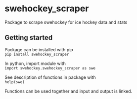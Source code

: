 # swehockey_scraper
Package to scrape swehockey for ice hockey data and stats

## Getting started
Package can be installed with pip  
```pip install swehockey_scraper```

In python, import module with  
```import swehockey.swehockey_scraper as swe```

See description of functions in package with  
```help(swe)```

Functions can be used together and input and output is linked. 
